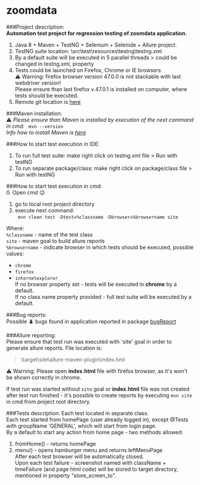 # zoomdata  

###Project description:  
**Automation test project for regression testing of zoomdata application.**  
1. Java 8 + Maven + TestNG + Selenium + Selenide + Allure project.  
2. TestNG suite location: \src\test\resources\testng\testng.xml  
3. By a default suite will be executed in 5 parallel threads > could be changed in testng.xml, property <thread-count>  
4. Tests could be launched on Firefox, Chrome or IE browsers    
 :warning: Warning: firefox browser version 47.0.0 is not stackable with last webdriver version!  
 Please ensure than last firefox v.47.0.1 is installed on computer, where tests should be executed.  
5. Remote git location is [here](https://github.com/Vitalik549/zoomdata/)  

###Maven installation:  
 :warning: *Please ensure than Maven is installed by execution of the next command in cmd:* ```  mvn --version  ```  
*Info how to install Maven is [here](https://github.com/Vitalik549/zoomdata/)*  


###How to start test execution in IDE:  
1. To run full test suite: make right click on testng.xml file > Run with testNG  
2. To run separate package/class: make right click on package/class file > Run with testNG  


###How to start test execution in cmd:  
0. Open cmd :wink:  
1. go to local root project directory   
2. execute next command:  
```  mvn clean test -Dtest=%classname -Dbrowser=%browsername site ```  


Where:   
```%classname```  - name of the test class  
```site```  - maven goal to build allure reports  
```%browsername```  - indicate browser in which tests should be executed, possible values:  
- ```chrome```  
- ```firefox```  
- ```internetexplorer```  
If no browser property set - tests will be executed in **chrome** by a default.  
If no class name property provided - full test suite will be executed by a default.  


###Bug reports:  
Possible :beetle: bugs found in application reported in package   [bugReport](https://github.com/Vitalik549/zoomdata/tree/master/bugReport)  

###Allure reporting:  
Please ensure that test run was executed with 'site' goal in order to generate allure reports. File location is:   
> \target\site\allure-maven-plugin\index.hml  

:warning: Warning: Please open **index.html** file with firefox browser, as it's won't be shown correctly in chrome.    

If test run was started without ```site``` goal or  **index.html** file was not created after test run finished - it's possible to   create reports by executing ```mvn site``` in cmd from project root directory.


###Tests description:
Each test located in separate class.  
Each test started from homePage (user already logged in), except @Tests with groupName 'GENERAL', which will start from login page.  
By a default to start any action from home page - two methods allowed:  
1. fromHome() - returns homePage  
2. menu() - opens hamburger menu and returns leftMenuPage  
After each test browser will be automatically closed.  
Upon each test failure - screenshot named with className + timeFailure (and page html code) will be stored to target directory, mentioned in property "store_screen_to".  
